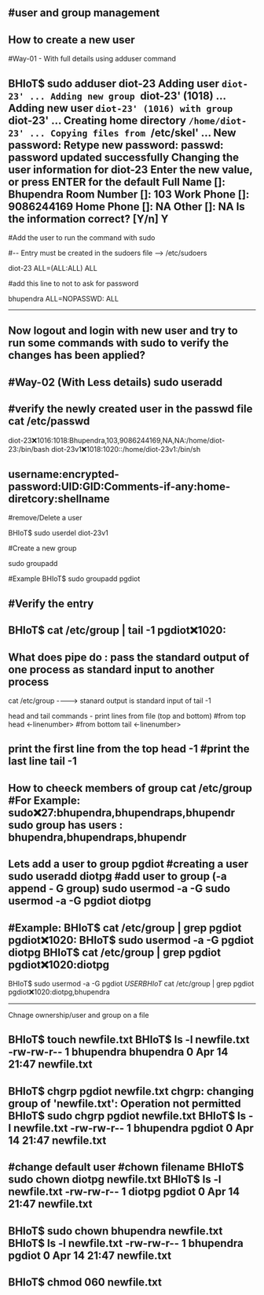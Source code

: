 #user and group management
---------------------------------
How to create a new user
------------------------------
#Way-01 - With full details
using adduser command

BHIoT$ sudo adduser diot-23
Adding user `diot-23' ...
Adding new group `diot-23' (1018) ...
Adding new user `diot-23' (1016) with group `diot-23' ...
Creating home directory `/home/diot-23' ...
Copying files from `/etc/skel' ...
New password: 
Retype new password: 
passwd: password updated successfully
Changing the user information for diot-23
Enter the new value, or press ENTER for the default
	Full Name []: Bhupendra
	Room Number []: 103
	Work Phone []: 9086244169
	Home Phone []: NA
	Other []: NA
Is the information correct? [Y/n] Y
----------------------------------------------------------
#Add the user to run the command with sudo 

#-- Entry must be created in the sudoers file --> /etc/sudoers

diot-23    ALL=(ALL:ALL) ALL

#add this line to not to ask for password

bhupendra ALL=NOPASSWD: ALL

----------------------------------------------------------------
Now logout and login with new user and try to run some commands with sudo
to verify the changes has been applied?
------------------------------------------------------------------------
#Way-02 (With Less details)
sudo useradd <username>
------------------------------
#verify the newly created user in the passwd file
cat /etc/passwd
-------------------------------------------------------
diot-23:x:1016:1018:Bhupendra,103,9086244169,NA,NA:/home/diot-23:/bin/bash
diot-23v1:x:1018:1020::/home/diot-23v1:/bin/sh

username:encrypted-password:UID:GID:Comments-if-any:home-diretcory:shellname
---------------------------------------------------------------------------

#remove/Delete a user

BHIoT$ sudo userdel diot-23v1

#Create a new group

sudo groupadd <groupname>

#Example
BHIoT$ sudo groupadd pgdiot

#Verify the entry
------------------------------------------
BHIoT$ cat /etc/group | tail -1
pgdiot:x:1020:
-----------------------------------------

What does pipe do : pass the standard output of one process as standard input to another process
-----------------------------------------------------------------------

cat /etc/group ----> stanard output is standard input of tail -1

head and tail commands - print lines from file (top and bottom)
#from top
head <-linenumber> <filename>
#from bottom
tail <-linenumber> <filename>

print the first line from the top
head -1 <filename>
#print the last line 
tail -1 <filename>
------------------------------------
How to cheeck members of group
cat /etc/group
#For Example:
sudo:x:27:bhupendra,bhupendraps,bhupendr
sudo group  has users : bhupendra,bhupendraps,bhupendr
------------------------------------------------------------

Lets add a user to group pgdiot
#creating a user
sudo useradd diotpg
#add user to group (-a append - G group)
sudo usermod -a -G <groupname> <username>
sudo usermod -a -G pgdiot diotpg
----------------------------------------
#Example:
BHIoT$ cat /etc/group | grep pgdiot
pgdiot:x:1020:
BHIoT$ sudo usermod -a -G pgdiot diotpg
BHIoT$ cat /etc/group | grep pgdiot
pgdiot:x:1020:diotpg
---------------------------------------------------------
BHIoT$ sudo usermod -a -G pgdiot $USER
BHIoT$ cat /etc/group | grep pgdiot
pgdiot:x:1020:diotpg,bhupendra

-------------------------------------------------------------------
Chnage ownership/user and group on a file

BHIoT$ touch newfile.txt
BHIoT$ ls -l newfile.txt 
-rw-rw-r-- 1 bhupendra bhupendra 0 Apr 14 21:47 newfile.txt
---------------------------------------------------------------
BHIoT$ chgrp pgdiot newfile.txt 
chgrp: changing group of 'newfile.txt': Operation not permitted
BHIoT$ sudo chgrp pgdiot newfile.txt 
BHIoT$ ls -l newfile.txt 
-rw-rw-r-- 1 bhupendra pgdiot 0 Apr 14 21:47 newfile.txt
-------------------------------------------------------------------
#change default user
#chown <username> filename
BHIoT$ sudo chown diotpg newfile.txt 
BHIoT$ ls -l newfile.txt 
-rw-rw-r-- 1 diotpg pgdiot 0 Apr 14 21:47 newfile.txt
-------------------------------------------------------
BHIoT$ sudo chown bhupendra newfile.txt
BHIoT$ ls -l newfile.txt 
-rw-rw-r-- 1 bhupendra pgdiot 0 Apr 14 21:47 newfile.txt
-------------------------------------------------------------
BHIoT$ chmod 060 newfile.txt 
------------------------------------------------------------


























